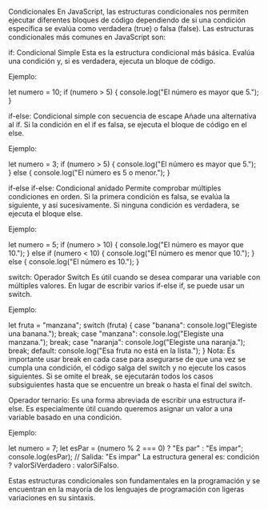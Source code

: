 Condicionales
En JavaScript, las estructuras condicionales nos permiten ejecutar diferentes bloques de código dependiendo de si una condición específica se evalúa como verdadera (true) o falsa (false). Las estructuras condicionales más comunes en JavaScript son:

if: Condicional Simple Esta es la estructura condicional más básica. Evalúa una condición y, si es verdadera, ejecuta un bloque de código.

Ejemplo:

let numero = 10;
if (numero > 5) {
console.log("El número es mayor que 5.");
}


if-else: Condicional simple con secuencia de escape Añade una alternativa al if. Si la condición en el if es falsa, se ejecuta el bloque de código en el else.

Ejemplo:

let numero = 3;
if (numero > 5) {
console.log("El número es mayor que 5.");
} else {
console.log("El número es 5 o menor.");
}


if-else if-else: Condicional anidado Permite comprobar múltiples condiciones en orden. Si la primera condición es falsa, se evalúa la siguiente, y así sucesivamente. Si ninguna condición es verdadera, se ejecuta el bloque else.

Ejemplo:

let numero = 5;
if (numero > 10) {
console.log("El número es mayor que 10.");
} else if (numero < 10) {
console.log("El número es menor que 10.");
} else {
console.log("El número es 10.");
}


switch: Operador Switch Es útil cuando se desea comparar una variable con múltiples valores. En lugar de escribir varios if-else if, se puede usar un switch.

Ejemplo:

let fruta = "manzana";
switch (fruta) {
case "banana":
console.log("Elegiste una banana.");
break;
case "manzana":
console.log("Elegiste una manzana.");
break;
case "naranja":
console.log("Elegiste una naranja.");
break;
default:
console.log("Esa fruta no está en la lista.");
}
Nota: Es importante usar break en cada case para asegurarse de que una vez se cumpla una condición, el código salga del switch y no ejecute los casos siguientes. Si se omite el break, se ejecutarán todos los casos subsiguientes hasta que se encuentre un break o hasta el final del switch.



Operador ternario: Es una forma abreviada de escribir una estructura if-else. Es especialmente útil cuando queremos asignar un valor a una variable basado en una condición.

Ejemplo:

let numero = 7;
let esPar = (numero % 2 === 0) ? "Es par" : "Es impar";
console.log(esPar);  // Salida: "Es impar"
La estructura general es: condición ? valorSiVerdadero : valorSiFalso.

Estas estructuras condicionales son fundamentales en la programación y se encuentran en la mayoría de los lenguajes de programación con ligeras variaciones en su sintaxis.
